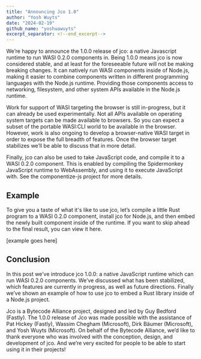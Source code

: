 ```yaml
---
title: "Announcing Jco 1.0"
author: "Yosh Wuyts"
date: "2024-02-19"
github_name: "yoshuawuyts"
excerpt_separator: <!--end_excerpt-->
---
```


We’re happy to announce the 1.0.0 release of jco: a native Javascript runtime to
run WASI 0.2.0 components in. Being 1.0.0 means jco is now considered stable,
and at least for the foreseeable future will not be making breaking changes. It
can natively run WASI components inside of Node.js, making it easier to combine
components written in different programming languages with the Node.js runtime.
Providing those components access to networking, filesystem, and other system
APIs available in the Node.js runtime.

Work for support of WASI targeting the browser is still in-progress, but it can
already be used experimentally. Not all APIs available on operating system
targets can be made available to browsers. So you can expect a subset of the
portable WASI:CLI world to be available in the browser. However, work is also
ongoing to develop a browser-native WASI target in order to expose the full
breadth of features. Once the browser target stabilizes we’ll be able to discuss
that in more detail.

Finally, jco can also be used to take JavaScript code, and compile it to a WASI
0.2.0 component. This is enabled by compiling the Spidermonkey JavaScript
runtime to WebAssembly, and using it to execute JavaScript with. See the
componentize-js project for more details.

## Example

To give you a taste of what it's like to use jco, let’s compile a little Rust
program to a WASI 0.2.0 component, install jco for Node.js, and then embed the
newly built component inside of the runtime. If you want to skip ahead to the
final result, you can view it here.

[example goes here]

## Conclusion

In this post we’ve introduce jco 1.0.0: a native JavaScript runtime which can
run WASI 0.2.0 components. We’ve discussed what has been stabilized, which
features are currently in progress, as well as future directions. Finally we’ve
shown an example of how to use jco to embed a Rust library inside of a Node.js
project.

Jco is a Bytecode Alliance project, designed and led by Guy Bedford (Fastly).
The 1.0.0 release of Jco was made possible with the assistance of Pat Hickey
(Fastly), Wassim Chegham (Microsoft), Dirk Bäumer (Microsoft), and Yosh Wuyts
(Microsoft). On behalf of the Bytecode Alliance, we’d like to thank everyone who
was involved with the conception, design, and development of jco. And we’re very
excited for people to be able to start using it in their projects!
